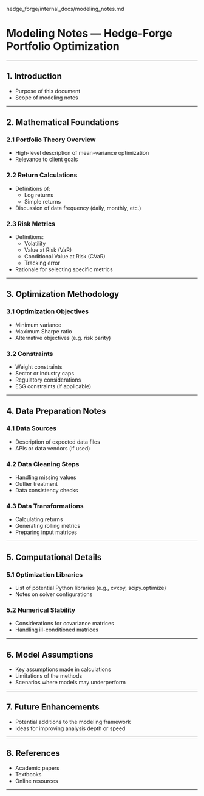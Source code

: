 hedge_forge/internal_docs/modeling_notes.md

# Modeling Notes — Hedge-Forge Portfolio Optimization

---

## 1. Introduction

- Purpose of this document
- Scope of modeling notes

---

## 2. Mathematical Foundations

### 2.1 Portfolio Theory Overview

- High-level description of mean-variance optimization
- Relevance to client goals

### 2.2 Return Calculations

- Definitions of:
  - Log returns
  - Simple returns
- Discussion of data frequency (daily, monthly, etc.)

### 2.3 Risk Metrics

- Definitions:
  - Volatility
  - Value at Risk (VaR)
  - Conditional Value at Risk (CVaR)
  - Tracking error
- Rationale for selecting specific metrics

---

## 3. Optimization Methodology

### 3.1 Optimization Objectives

- Minimum variance
- Maximum Sharpe ratio
- Alternative objectives (e.g. risk parity)

### 3.2 Constraints

- Weight constraints
- Sector or industry caps
- Regulatory considerations
- ESG constraints (if applicable)

---

## 4. Data Preparation Notes

### 4.1 Data Sources

- Description of expected data files
- APIs or data vendors (if used)

### 4.2 Data Cleaning Steps

- Handling missing values
- Outlier treatment
- Data consistency checks

### 4.3 Data Transformations

- Calculating returns
- Generating rolling metrics
- Preparing input matrices

---

## 5. Computational Details

### 5.1 Optimization Libraries

- List of potential Python libraries (e.g., cvxpy, scipy.optimize)
- Notes on solver configurations

### 5.2 Numerical Stability

- Considerations for covariance matrices
- Handling ill-conditioned matrices

---

## 6. Model Assumptions

- Key assumptions made in calculations
- Limitations of the methods
- Scenarios where models may underperform

---

## 7. Future Enhancements

- Potential additions to the modeling framework
- Ideas for improving analysis depth or speed

---

## 8. References

- Academic papers
- Textbooks
- Online resources

---
